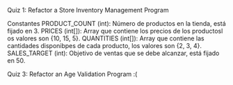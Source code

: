 
Quiz 1: Refactor a Store Inventory Management Program

Constantes
PRODUCT_COUNT (int): Número de productos en la tienda, está fijado en 3.
PRICES (int[]): Array que contiene los precios de los productosl os valores son {10, 15, 5}.
QUANTITIES (int[]): Array que contiene las cantidades disponibpes de cada producto, los valores son {2, 3, 4}.
SALES_TARGET (int): Objetivo de ventas que se debe alcanzar, está fijado en 50.

Quiz 3: Refactor an Age Validation Program
:(